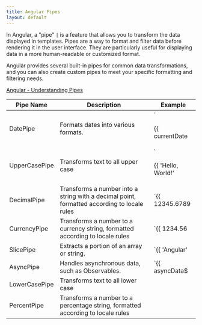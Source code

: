 ```yaml
---
title: Angular Pipes
layout: default
---
```


In Angular, a "pipe" `|` is a feature that allows you to transform the data displayed in templates. Pipes are a way to format and filter data before rendering it in the user interface. They are particularly useful for displaying data in a more human-readable or customized format.

Angular provides several built-in pipes for common data transformations, and you can also create custom pipes to meet your specific formatting and filtering needs.


[Angular - Understanding Pipes](https://angular.io/guide/pipes-overview)

| Pipe Name | Description | Example |
| --- | --- | - |
| DatePipe      | Formats dates into various formats. | `<p>{{ currentDate | date:'short' }}</p>` |
| UpperCasePipe | Transforms text to all upper case | `<p>{{ 'Hello, World!' | uppercase }}</p>`|
| DecimalPipe   | Transforms a number into a string with a decimal point, formatted according to locale rules | `{{ 12345.6789 | number:'1.2-2' }}`|
| CurrencyPipe  | Transforms a number to a currency string, formatted according to locale rules | `{{ 1234.56 | currency:'USD':'symbol':'1.2-2' }}` |
| SlicePipe     | Extracts a portion of an array or string. | `{{ 'Angular' | slice:0:3 }}` |
| AsyncPipe     | Handles asynchronous data, such as Observables.  | `{{ asyncData$ | async }}`|
| LowerCasePipe | Transforms text to all lower case |
| PercentPipe   | Transforms a number to a percentage string, formatted according to locale rules |